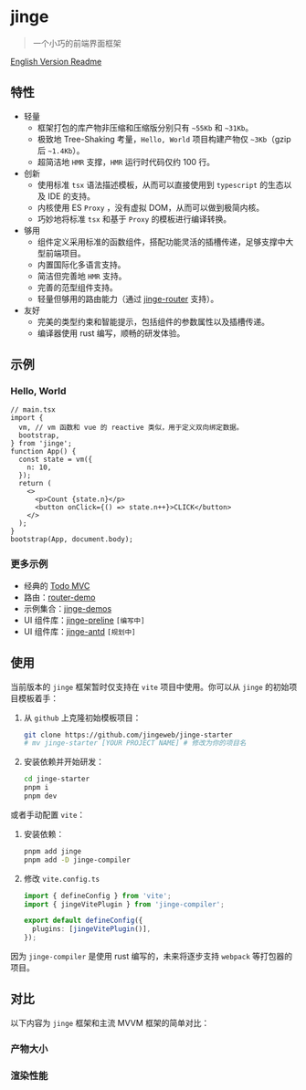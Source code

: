 # jinge

> 一个小巧的前端界面框架

[English Version Readme](README_en.md)

## 特性

- 轻量
  - 框架打包的库产物非压缩和压缩版分别只有 `~55Kb` 和 `~31Kb`。
  - 极致地 Tree-Shaking 考量，`Hello, World` 项目构建产物仅 `~3Kb`（gzip 后 `~1.4Kb`）。
  - 超简洁地 `HMR` 支撑，`HMR` 运行时代码仅约 100 行。
- 创新
  - 使用标准 `tsx` 语法描述模板，从而可以直接使用到 `typescript` 的生态以及 IDE 的支持。
  - 内核使用 ES `Proxy` ，没有虚拟 DOM，从而可以做到极简内核。
  - 巧妙地将标准 `tsx` 和基于 `Proxy` 的模板进行编译转换。
- 够用
  - 组件定义采用标准的函数组件，搭配功能灵活的插槽传递，足够支撑中大型前端项目。
  - 内置国际化多语言支持。
  - 简洁但完善地 `HMR` 支持。
  - 完善的范型组件支持。
  - 轻量但够用的路由能力（通过 [jinge-router]() 支持）。
- 友好
  - 完美的类型约束和智能提示，包括组件的参数属性以及插槽传递。
  - 编译器使用 rust 编写，顺畅的研发体验。

## 示例

### Hello, World

```tsx
// main.tsx
import {
  vm, // vm 函数和 vue 的 reactive 类似，用于定义双向绑定数据。
  bootstrap,
} from 'jinge';
function App() {
  const state = vm({
    n: 10,
  });
  return (
    <>
      <p>Count {state.n}</p>
      <button onClick={() => state.n++}>CLICK</button>
    </>
  );
}
bootstrap(App, document.body);
```

### 更多示例

- 经典的 [Todo MVC]()
- 路由：[router-demo]()
- 示例集合：[jinge-demos]()
- UI 组件库：[jinge-preline]() `[编写中]`
- UI 组件库：[jinge-antd]() `[规划中]`

## 使用

当前版本的 `jinge` 框架暂时仅支持在 `vite` 项目中使用。你可以从 `jinge` 的初始项目模板着手：

1. 从 `github` 上克隆初始模板项目：
   ```bash
   git clone https://github.com/jingeweb/jinge-starter
   # mv jinge-starter [YOUR PROJECT NAME] # 修改为你的项目名
   ```
2. 安装依赖并开始研发：
   ```bash
   cd jinge-starter
   pnpm i
   pnpm dev
   ```

或者手动配置 `vite`：

1. 安装依赖：
   ```bash
   pnpm add jinge
   pnpm add -D jinge-compiler
   ```
2. 修改 `vite.config.ts`

   ```ts
   import { defineConfig } from 'vite';
   import { jingeVitePlugin } from 'jinge-compiler';

   export default defineConfig({
     plugins: [jingeVitePlugin()],
   });
   ```

因为 `jinge-compiler` 是使用 rust 编写的，未来将逐步支持 `webpack` 等打包器的项目。

## 对比

以下内容为 `jinge` 框架和主流 MVVM 框架的简单对比：

### 产物大小

### 渲染性能
